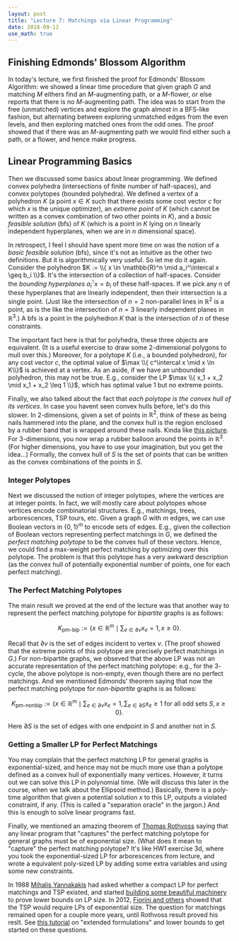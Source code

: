 ```yaml
---
layout: post
title: "Lecture 7: Matchings via Linear Programming"
date: 2018-09-12
use_math: true
---
```


## Finishing Edmonds' Blossom Algorithm

In today's lecture, we first finished the proof for Edmonds' Blossom
Algorithm: we showed a linear time procedure that given graph $G$ and
matching $M$ eithers find an $M$-augmenting path, or a $M$-flower, or
else reports that there is no $M$-augmenting path. The idea was to start
from the free (unmatched) vertices and explore the graph almost in a
BFS-like fashion, but alternating between exploring unmatched edges from
the even levels, and then exploring matched ones from the odd ones. The
proof showed that if there was an $M$-augmenting path we would find
either such a path, or a flower, and hence make progress.

## Linear Programming Basics 

Then we discussed some basics about linear programming. We defined
convex polyhedra (intersections of finite number of half-spaces), and
convex polytopes (bounded polyhedra). We defined a _vertex_ of a
polyhedron $K$ (a point $x \in K$ such that there exists some cost
vector $c$ for which $x$ is the unique optimizer), an _extreme point_ of
$K$ (which cannot be written as a convex combination of two other points
in $K$), and a _basic feasible solution_ (bfs) of $K$ (which is a point
in $K$ lying on $n$ linearly independent hyperplanes, when we are in $n$
dimensional space).

In retrospect, I feel I should have spent more time on was the notion of
a _basic feasible solution_ (bfs), since it's not as intuitive as the
other two definitions. But it is algorithmically very useful. So let me
do it again. Consider the polyhedron $K := \\{ x \in \mathbb{R}^n \mid
a_i^\intercal x \geq b_i \\}$. It's the intersection of a collection of
half-spaces. Consider the _bounding hyperplanes_ $a_i^\intercal x = b_i$
of these half-spaces. If we pick any $n$ of these hyperplanes that are
linearly independent, then their intersection is a single point. (Just
like the intersection of $n=2$ non-parallel lines in $\mathbb{R}^2$ is a
point, as is the like the intersection of $n=3$ linearly independent
planes in $\mathbb{R}^3$.)  A bfs is a point in the polyhedron $K$ that
is the intersection of $n$ of these constraints.

The important fact here is that for polyhedra, these three objects are
equivalent. (It is a useful exercise to draw some $2$-dimensional
polygons to mull over this.) Moreover, for a polytope $K$ (i.e., a
bounded polyhedron), for any cost vector $c$, the optimal value of $\max
\\{ c^\intercal x \mid x \in K\\}$ is achieved at a vertex.  As an aside,
if we have an unbounded polyhedron, this may not be true. E.g., consider
the LP $\max \\{ x_1 + x_2 \mid x_1 + x_2 \leq 1 \\}$, which has optimal
value $1$ but no extreme points.

Finally, we also talked about the fact that _each polytope is the convex
hull of its vertices_. In case you havent seen convex hulls before,
let's do this slower. In $2$-dimensions, given a set of points in
$\mathbb{R}^2$, think of these as being nails hammered into the plane, and the
convex hull is the region enclosed by a rubber band that is wrapped
around these nails. Kinda like [this picture](http://www.clear-lines.com/blog/post/Convex-Hull.aspx).
For $3$-dimensions, you now wrap a rubber balloon around the points in
$\mathbb{R}^3$. (For higher dimensions, you have to use your
imagination, but you get the idea...) Formally, the convex hull of $S$
is the set of points that can be written as the convex combinations of
the points in $S$.

### Integer Polytopes

Next we discussed the notion of integer polytopes, where the vertices
are at integer points. In fact, we will mostly care about polytopes
whose vertices encode combinatorial structures. E.g., matchings, trees,
arborescences, TSP tours, etc. Given a graph $G$ with $m$ edges, we can
use Boolean vectors in $\{0,1\}^m$ to encode sets of edges. E.g., given
the collection of Boolean vectors representing perfect matchings in $G$,
we defined the _perfect matching polytope_ to be the convex hull of
these vectors. Hence, we could find a max-weight perfect matching by
optimizing over this polytope. The problem is that this polytope has a
very awkward description (as the convex hull of potentially exponential
number of points, one for each perfect matching).

### The Perfect Matching Polytopes

The main result we proved at the end of the lecture was that another way
to represent the perfect matching polytope for _bipartite_ graphs is as
follows:

$$ K_{\text{pm-bip}} := \{ x \in \mathbb{R}^m \mid \sum_{e \in \partial v} x_e =
1, x \geq 0 \}. $$

Recall that $\partial v$ is the set of edges incident to vertex $v$.
(The proof showed that the extreme points of this polytope are precisely
perfect matchings in $G$.) For non-bipartite graphs, we obseved that the
above LP was not an accurate representation of the perfect matching
polytope: e.g., for the $3$-cycle, the above polytope is non-empty, even
though there are no perfect matchings. And we mentioned Edmonds' theorem
saying that now the perfect matching polytope for _non-bipartite_ graphs
is as follows:

$$ K_{\text{pm-nonbip}} := \{ x \in \mathbb{R}^m \mid \sum_{e \in \partial v} x_e =
1, \sum_{e \in \partial S} x_e \geq
1 \text{ for all odd sets } S, x \geq 0 \}. $$

Here $\partial S$ is the set of edges with one endpoint in $S$ and
another not in $S$.

### Getting a Smaller LP for Perfect Matchings

You may complain that the perfect matching LP for general graphs is
exponential-sized, and hence may not be much more use than a polytope
defined as a convex hull of exponentially many vertices. However, it
turns out we can solve this LP in polynomial time. (We will discuss this
later in the course, when we talk about the Ellipsoid method.)
Basically, there is a poly-time algorithm that given a potential
solution $x$ to this LP, outputs a violated constraint, if any. (This is
called a "separation oracle" in the jargon.) And this is enough to solve
linear programs fast.

Finally, we mentioned an amazing theorem of [Thomas
Rothvoss](https://sites.math.washington.edu/~rothvoss/) saying that any
linear program that "captures" the perfect matching polytope for general
graphs must be of exponential size. (What does it mean to "capture" the
perfect matching polytope?  It's like HW1 exercise 3d, where you took
the exponential-sized LP for arborescences from lecture, and wrote a
equivalent poly-sized LP by adding some extra variables and using some
new constraints.

In 1988 [Mihalis Yannakakis](http://www.cs.columbia.edu/~mihalis/) had
asked whether a compact LP for perfect matchings and TSP existed, and
started [building some beautiful 
machinery](http://www.tcs.tifr.res.in/~prahladh/teaching/2011-12/comm/papers/Yannakakis1991.pdf)
to prove lower bounds on LP size. In 2012, [Fiorini and
others](https://homepages.cwi.nl/~rdewolf/publ/qc/stoc130-fiorini.pdf)
showed that the TSP would require LPs of exponential size. The question
for matchings remained open for a couple more years, until Rothvoss
result proved his reslt. See [this
tutorial](https://simons.berkeley.edu/talks/extended-formulations1) on
"extended formulations" and lower bounds to get started on these
questions.

